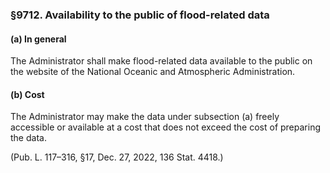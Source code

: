 ### §9712. Availability to the public of flood-related data ###

#### (a) In general ####

The Administrator shall make flood-related data available to the public on the website of the National Oceanic and Atmospheric Administration.

#### (b) Cost ####

The Administrator may make the data under subsection (a) freely accessible or available at a cost that does not exceed the cost of preparing the data.

(Pub. L. 117–316, §17, Dec. 27, 2022, 136 Stat. 4418.)